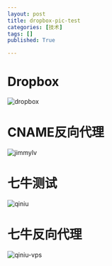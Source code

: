```yaml
---
layout: post
title: dropbox-pic-test
categories: [技术]
tags: []
published: True

---
```


# Dropbox

![dropbox](https://dl.dropbox.com/s/pr1o610cmn53pmz/Screenshot%202015-05-25%2021.44.18.png)

# CNAME反向代理

![jimmylv](http://dl.jimmylv.info/s/pr1o610cmn53pmz/Screenshot%202015-05-25%2021.44.18.png)


# 七牛测试

![qiniu](http://7xjbdq.com1.z0.glb.clouddn.com/Screenshot%202015-05-28%2009.53.51.png)

# 七牛反向代理

![qiniu-vps](http://dl2.jimmylv.info/Screenshot%202015-05-28%2009.53.51.png)
